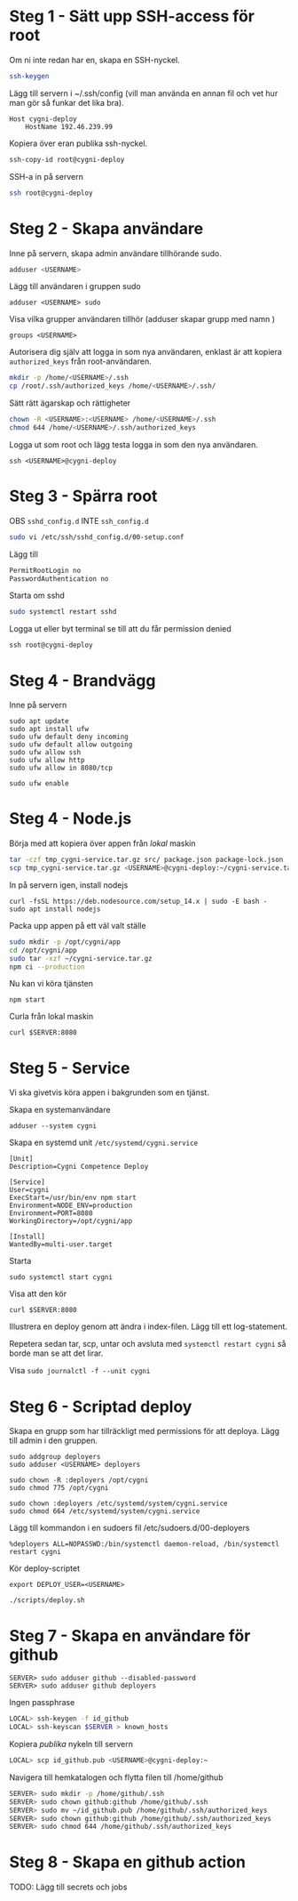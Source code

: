 # Steg 1 - Sätt upp SSH-access för root

Om ni inte redan har en, skapa en SSH-nyckel.

```bash
ssh-keygen
```

Lägg till servern i ~/.ssh/config (vill man använda en annan fil och vet hur man gör så funkar det lika bra).

```ssh-config
Host cygni-deploy
    HostName 192.46.239.99
```

Kopiera över eran publika ssh-nyckel.

```bash
ssh-copy-id root@cygni-deploy
```

SSH-a in på servern

```bash
ssh root@cygni-deploy
```

# Steg 2 - Skapa användare

Inne på servern, skapa admin användare tillhörande sudo.

```bash
adduser <USERNAME>
```

Lägg till användaren i gruppen sudo

```
adduser <USERNAME> sudo
```

Visa vilka grupper användaren tillhör (adduser skapar grupp med namn <USERNAME>)

```
groups <USERNAME>
```

Autorisera dig själv att logga in som nya användaren, enklast är att kopiera `authorized_keys` från root-användaren.

```bash
mkdir -p /home/<USERNAME>/.ssh
cp /root/.ssh/authorized_keys /home/<USERNAME>/.ssh/
```

Sätt rätt ägarskap och rättigheter

```bash
chown -R <USERNAME>:<USERNAME> /home/<USERNAME>/.ssh
chmod 644 /home/<USERNAME>/.ssh/authorized_keys
```

Logga ut som root och lägg testa logga in som den nya användaren.

```
ssh <USERNAME>@cygni-deploy
```

# Steg 3 - Spärra root

OBS `sshd_config.d` INTE `ssh_config.d`

```bash
sudo vi /etc/ssh/sshd_config.d/00-setup.conf
```

Lägg till

```bash
PermitRootLogin no
PasswordAuthentication no
```

Starta om sshd

```bash
sudo systemctl restart sshd
```

Logga ut eller byt terminal se till att du får permission denied

```
ssh root@cygni-deploy
```

# Steg 4 - Brandvägg

Inne på servern

```
sudo apt update
sudo apt install ufw
sudo ufw default deny incoming
sudo ufw default allow outgoing
sudo ufw allow ssh
sudo ufw allow http
sudo ufw allow in 8080/tcp

sudo ufw enable
```

# Steg 4 - Node.js

Börja med att kopiera över appen från _lokal_ maskin

```bash
tar -czf tmp_cygni-service.tar.gz src/ package.json package-lock.json
scp tmp_cygni-service.tar.gz <USERNAME>@cygni-deploy:~/cygni-service.tar.gz
```

In på servern igen, install nodejs

```
curl -fsSL https://deb.nodesource.com/setup_14.x | sudo -E bash -
sudo apt install nodejs
```

Packa upp appen på ett väl valt ställe

```bash
sudo mkdir -p /opt/cygni/app
cd /opt/cygni/app
sudo tar -xzf ~/cygni-service.tar.gz
npm ci --production
```

Nu kan vi köra tjänsten

```
npm start
```

Curla från lokal maskin

```
curl $SERVER:8080
```

# Steg 5 - Service

Vi ska givetvis köra appen i bakgrunden som en tjänst.

Skapa en systemanvändare

```
adduser --system cygni
```

Skapa en systemd unit `/etc/systemd/cygni.service`

```
[Unit]
Description=Cygni Competence Deploy

[Service]
User=cygni
ExecStart=/usr/bin/env npm start
Environment=NODE_ENV=production
Environment=PORT=8080
WorkingDirectory=/opt/cygni/app

[Install]
WantedBy=multi-user.target
```

Starta

```
sudo systemctl start cygni
```

Visa att den kör

```
curl $SERVER:8080
```

Illustrera en deploy genom att ändra i index-filen. Lägg till ett log-statement.

Repetera sedan tar, scp, untar och avsluta med `systemctl restart cygni` så borde man se att det lirar.

Visa `sudo journalctl -f --unit cygni`

# Steg 6 - Scriptad deploy

Skapa en grupp som har tillräckligt med permissions för att deploya. Lägg till admin i den gruppen.

```
sudo addgroup deployers
sudo adduser <USERNAME> deployers

sudo chown -R :deployers /opt/cygni
sudo chmod 775 /opt/cygni

sudo chown :deployers /etc/systemd/system/cygni.service
sudo chmod 664 /etc/systemd/system/cygni.service
```

Lägg till kommandon i en sudoers fil /etc/sudoers.d/00-deployers

```
%deployers ALL=NOPASSWD:/bin/systemctl daemon-reload, /bin/systemctl restart cygni
```

Kör deploy-scriptet

```
export DEPLOY_USER=<USERNAME>

./scripts/deploy.sh
```

# Steg 7 - Skapa en användare för github

```
SERVER> sudo adduser github --disabled-password
SERVER> sudo adduser github deployers
```

Ingen passphrase

```sh
LOCAL> ssh-keygen -f id_github
LOCAL> ssh-keyscan $SERVER > known_hosts
```

Kopiera _publika_ nykeln till servern

```sh
LOCAL> scp id_github.pub <USERNAME>@cygni-deploy:~
```

Navigera till hemkatalogen och flytta filen till /home/github

```sh
SERVER> sudo mkdir -p /home/github/.ssh
SERVER> sudo chown github:github /home/github/.ssh
SERVER> sudo mv ~/id_github.pub /home/github/.ssh/authorized_keys
SERVER> sudo chown github:github /home/github/.ssh/authorized_keys
SERVER> sudo chmod 644 /home/github/.ssh/authorized_keys
```

# Steg 8 - Skapa en github action

TODO: Lägg till secrets och jobs
